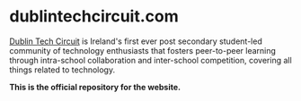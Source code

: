 # dublintechcircuit.com

[Dublin Tech Circuit](https://www.dublintechcircuit.com/) is Ireland's first ever post secondary student-led community of technology enthusiasts that fosters peer-to-peer learning through intra-school collaboration and inter-school competition, covering all things related to technology.

**This is the official repository for the website.**